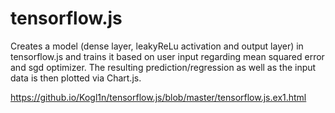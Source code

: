 # tensorflow.js
Creates a model (dense layer, leakyReLu activation and output layer) in tensorflow.js and trains it based on user input regarding mean squared error and sgd optimizer. The resulting prediction/regression as well as the input data is then plotted via Chart.js.

https://github.io/Kogl1n/tensorflow.js/blob/master/tensorflow.js.ex1.html
